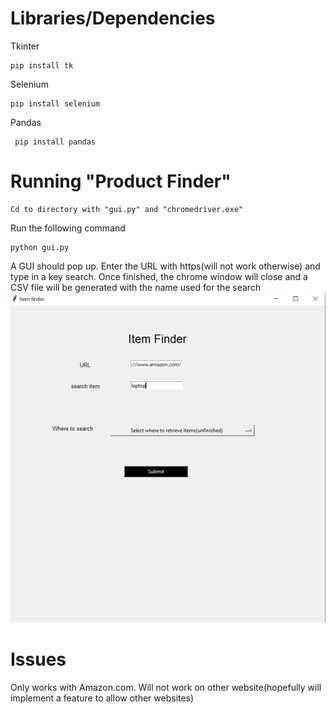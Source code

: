 # Libraries/Dependencies
  Tkinter
  
  ```
  pip install tk
  ```
  Selenium
  
  ```
  pip install selenium
  ```
  Pandas
  
  ```
   pip install pandas
  ```
# Running "Product Finder"
	Cd to directory with "gui.py" and "chromedriver.exe"
  Run the following command
	
  ```
  python gui.py
  ```
  A GUI should pop up. Enter the URL with https(will not work otherwise) and type in a key search.
  Once finished, the chrome window will close and a CSV file will be generated with the name used for the search
  <img src="itemfinder.jpg" alt="item finder" title="item finder example">
# Issues
  Only works with Amazon.com. Will not work on other website(hopefully will implement a feature to allow other websites)







